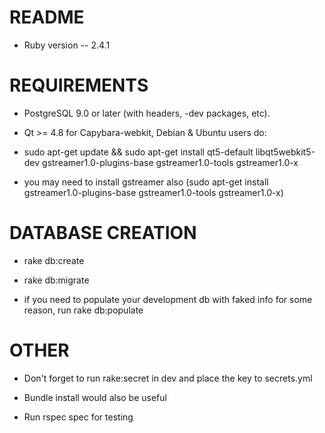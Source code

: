 # README

* Ruby version -- 2.4.1

# REQUIREMENTS

* PostgreSQL 9.0 or later (with headers, -dev packages, etc).

* Qt >= 4.8 for Capybara-webkit, Debian & Ubuntu users do:

* sudo apt-get update && sudo apt-get install qt5-default libqt5webkit5-dev gstreamer1.0-plugins-base gstreamer1.0-tools gstreamer1.0-x

* you may need to install gstreamer also (sudo apt-get install gstreamer1.0-plugins-base gstreamer1.0-tools gstreamer1.0-x)

# DATABASE CREATION

* rake db:create

* rake db:migrate

* if you need to populate your development db with faked info for some reason, run rake db:populate

# OTHER

* Don't forget to run rake:secret in dev and place the key to secrets.yml

* Bundle install would also be useful

* Run rspec spec for testing
